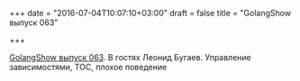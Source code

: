 +++
date = "2016-07-04T10:07:10+03:00"
draft = false
title = "GolangShow выпуск 063"

+++

<p><a href="http://golangshow.com/episode/2016/06-30-063/">GolangShow выпуск 063</a>. В гостях Леонид Бугаев. Управление зависимостями, TOC, плохое поведение</p>

